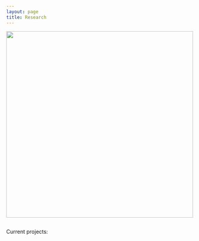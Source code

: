 ```yaml
---
layout: page
title: Research
---
```

<img style="float: center; margin: 0px 15px 15px 0px;" src="(https://cloud.githubusercontent.com/assets/8633630/10418257/cea2172a-700a-11e5-89c8-d448b3a82627.jpg" width="500" />

Current projects:



